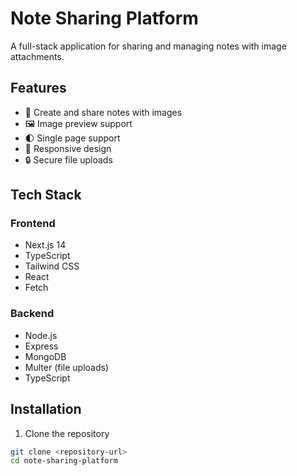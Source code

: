 # Note Sharing Platform

A full-stack application for sharing and managing notes with image attachments.

## Features

- 📝 Create and share notes with images
- 🖼️ Image preview support
- 🌓 Single page support
- 📱 Responsive design
- 🔒 Secure file uploads

## Tech Stack

### Frontend

- Next.js 14
- TypeScript
- Tailwind CSS
- React
- Fetch

### Backend

- Node.js
- Express
- MongoDB
- Multer (file uploads)
- TypeScript

## Installation

1. Clone the repository

```bash
git clone <repository-url>
cd note-sharing-platform
```

